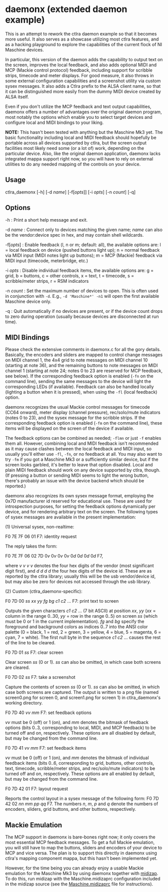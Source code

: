 # daemonx (extended daemon example)

This is an attempt to rework the ctlra daemon example so that it becomes more useful. It also serves as a showcase utilizing most ctlra features, and as a hacking playground to explore the capabilities of the current flock of NI Maschine devices.

In particular, this version of the daemon adds the capability to output text on the screen, improves the local feedback, and also adds optional MIDI and MCP (Mackie control protocol) feedback, including support for scribble strips, timecode and meter displays. For good measure, it also throws in some external configuration capabilities and a screenshot utility via custom sysex messages. It also adds a Ctlra prefix to the ALSA client name, so that it can be distinguished more easily from the dummy MIDI device created by ALSA itself.

Even if you don't utilize the MCP feedback and text output capabilities, daemonx offers a number of advantages over the original daemon program, most notably the options which enable you to select target devices and configure local and MIDI bindings to your liking.

**NOTE:** This hasn't been tested with anything but the Maschine Mk3 yet. The basic functionality including local and MIDI feedback should hopefully be portable across all devices supported by ctlra, but the screen output facilities most likely need some (or a lot of) work, depending on the particular device. Also, like the original daemon application, daemonx lacks integrated mappa support right now, so you will have to rely on external utilities to do any needed mapping of the controls on your device.

## Usage

ctlra_daemonx [-h] [-d *name*] [-f[*opts*]] [-i *opts*] [-n *count*] [-q]

## Options

-h
:   Print a short help message and exit.

-d *name*
:   Connect only to devices matching the given name; *name* can also be the vendor:device spec in hex, and may contain shell wildcards.

-f[*opts*]
:   Enable feedback (l, n or m; default: all), the available options are: l = local feedback on device (pushed buttons light up); n = normal feedback via MIDI input (MIDI notes light up buttons); m = MCP (Mackie) feedback via MIDI input (timecode, meterbridge, etc.)

-i *opts*
:   Disable individual feedback items, the available options are: g = grid, b = buttons, c = other controls, x = text, t = timecode, s = scribble/meter strips, r = RSM indicators

-n *count*
:   Set the maximum number of devices to open. This is often used in conjunction with `-d`. E.g., `-d 'Maschine*' -n1` will open the first available Maschine device only.

-q
:   Quit automatically if no devices are present, or if the device count drops to zero during operation (usually because devices are disconnected at run time).

## MIDI Bindings

Please check the extensive comments in daemonx.c for all the gory details. Basically, the encoders and sliders are mapped to control change messages on MIDI channel 1, the 4x4 grid to note messages on MIDI channel 10 (starting at note 36), and the remaining buttons to note messages on MIDI channel 1 (starting at note 24; notes 0 to 23 are reserved for MCP feedback, see below). If the corresponding feedback option is enabled (`-fn` on the command line), sending the same messages to the device will light the corresponding LEDs (if available). Feedback can also be handled locally (lighting a button when it is pressed), when using the `-fl` (local feedback) option.

daemonx recognizes the usual Mackie control messages for timecode (CC64 onward), meter display (channel pressure), rec/solo/mute indicators (notes 0 to 23), and the sysex message for the scribble strips. If the corresponding feedback option is enabled (`-fm` on the command line), these items will be displayed on the screen of the device if available.

The feedback options can be combined as needed; `-flmn` or just `-f` enables them all. However, combining local and MIDI feedback isn't recommended as it may cause clashes between the local feedback and MIDI input, so usually you'll either use `-fl`, `-fn`, or no feedback at all. You may also want to try `-fm` if you got a Maschine Mk3 or a sufficiently similar device, but if the screen looks garbled, it's better to leave that option disabled. Local and plain MIDI feedback should work on any device supported by ctlra, though. (If pressing a button or sending MIDI seems to light the wrong button, there's probably an issue with the device backend which should be reported.)

daemonx also recognizes its own sysex message format, employing the 0x7D manufacturer id reserved for educational use. These are used for introspection purposes, for setting the feedback options dynamically per device, and for rendering arbitrary text on the screen. The following types of sysex messages are available in the present implementation:

(1) Universal sysex, non-realtime:

F0 7E 7F 06 01 F7: identity request

The reply takes the form:

F0 7E 7F 06 02 7D 0*v* 0*v* 0*v* 0*v* 0*d* 0*d* 0*d* 0*d* F7,

where *v v v v* denotes the four hex digits of the vendor (most significant digit first), and *d d d d* the four hex digits of the device id. These are as reported by the ctlra library; usually this will be the usb vendor/device id, but may also be zero for devices not accessed through the usb library.

(2) Custom (ctlra_daemonx-specific):

F0 7D 00 *ss* *xx* *yy* *fg* *bg* *c1* *c2* ... F7: print text to screen

Outputs the given characters *c1* *c2* ... (7 bit ASCII) at position *xx*, *yy* (*xx* = column in the range 0..30, *yy* = row in the range 0..5) on screen *ss* (which must be 0 or 1 in the current implementation). *fg* and *bg* specify the foreground and background colors as indices 0..7 into the ANSI color palette (0 = black, 1 = red, 2 = green, 3 = yellow, 4 = blue, 5 = magenta, 6 = cyan, 7 = white). The first null byte in the sequence *c1* *c2* ... causes the rest of the line to be cleared.

F0 7D 01 *ss* F7: clear screen

Clear screen *ss* (0 or 1). *ss* can also be omitted, in which case both screens are cleared.

F0 7D 02 *ss* F7: take a screenshot

Capture the contents of screen *ss* (0 or 1). *ss* can also be omitted, in which case both screens are captured. The output is written to a png file (named screen0.png for screen 0, and screen1.png for screen 1) in ctlra_daemonx's working directory.

F0 7D 40 *vv* *mm* F7: set feedback options

*vv* must be 0 (off) or 1 (on), and *mm* denotes the bitmask of feedback options (bits 0..3, corresponding to local, MIDI, and MCP feedback) to be turned off and on, respectively. These options are all disabled by default, but may be changed from the command line.

F0 7D 41 *vv* *mm* F7: set feedback items

*vv* must be 0 (off) or 1 (on), and *mm* denotes the bitmask of individual feedback items (bits 0..6, corresponding to grid, buttons, other controls, text, timecode, scribble/meter strips, and rec/solo/mute indicators) to be turned off and on, respectively. These options are all enabled by default, but may be changed from the command line.

F0 7D 42 01 F7: layout request

Reports the control layout in a sysex message of the following form: F0 7D 42 02 *nn* *mm* *pp* *qq* F7. The numbers *n*, *m*, *p* and *q* denote the numbers of encoders, sliders, grid buttons, and other buttons, respectively.

## Mackie Emulation

The MCP support in daemonx is bare-bones right now; it only covers the most essential MCP feedback messages. To get a full Mackie emulation, you will still have to map the buttons, sliders and encoders of your device to MCP and vice versa. The plan is to support this directly in daemonx using ctlra's mapping component mappa, but this hasn't been implemented yet.

However, for the time being you can already enjoy a usable Mackie emulation for the Maschine Mk3 by using daemonx together with [midizap][]. To do this, run midizap with the Maschine.midizaprc configuration included in the midizap source (see the [Maschine.midizaprc][] file for instructions).

[midizap]: https://github.com/agraef/midizap
[Maschine.midizaprc]: https://github.com/agraef/midizap/blob/master/examples/Maschine.midizaprc

